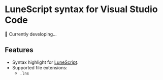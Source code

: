 # LuneScript syntax for Visual Studio Code

🚧 Currently developing...

## Features

- Syntax highlight for [LuneScript](https://github.com/ifritJP/LuneScript).
- Supported file extensions:
    - `.lns`
